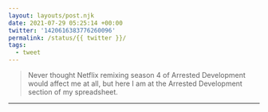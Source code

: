 ```yaml
---
layout: layouts/post.njk
date: 2021-07-29 05:25:14 +00:00
twitter: '1420616383776260096'
permalink: /status/{{ twitter }}/
tags: 
  - tweet
---
```


> Never thought Netflix remixing season 4 of Arrested Development would affect me at all, but here I am at the Arrested Development section of my spreadsheet.

---
